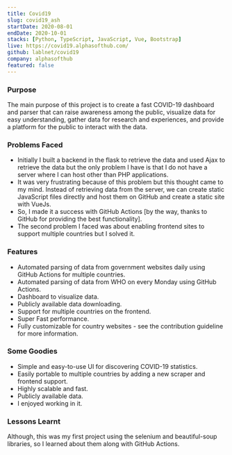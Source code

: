 ```yaml
---
title: Covid19
slug: covid19_ash
startDate: 2020-08-01
endDate: 2020-10-01
stacks: [Python, TypeScript, JavaScript, Vue, Bootstrap]
live: https://covid19.alphasofthub.com/
github: lablnet/covid19
company: alphasofthub
featured: false
---
```


### Purpose
The main purpose of this project is to create a fast COVID-19 dashboard and parser that can raise awareness among the public, visualize data for easy understanding, gather data for research and experiences, and provide a platform for the public to interact with the data.

### Problems Faced
- Initially I built a backend in the flask to retrieve the data and used Ajax to retrieve the data but the only problem I have is that I do not have a server where I can host other than PHP applications.
- It was very frustrating because of this problem but this thought came to my mind. Instead of retrieving data from the server, we can create static JavaScript files directly and host them on GitHub and create a static site with VueJs.
- So, I made it a success with GitHub Actions [by the way, thanks to GitHub for providing the best functionality].
- The second problem I faced was about enabling frontend sites to support multiple countries but I solved it.

### Features
- Automated parsing of data from government websites daily using GitHub Actions for multiple countries.
- Automated parsing of data from WHO on every Monday using GitHub Actions.
- Dashboard to visualize data.
- Publicly available data downloading.
- Support for multiple countries on the frontend.
- Super Fast performance.
- Fully customizable for country websites - see the contribution guideline for more information.

### Some Goodies
- Simple and easy-to-use UI for discovering COVID-19 statistics.
- Easily portable to multiple countries by adding a new scraper and frontend support.
- Highly scalable and fast.
- Publicly available data.
- I enjoyed working in it.

### Lessons Learnt
Although, this was my first project using the selenium and beautiful-soup libraries, so I learned about them along with GitHub Actions.
